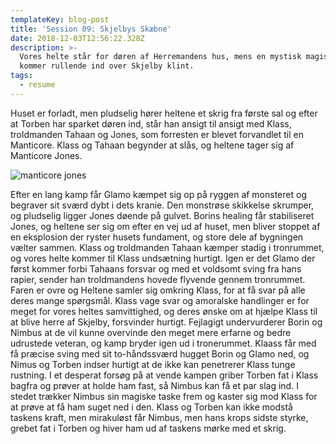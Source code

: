 ```yaml
---
templateKey: blog-post
title: 'Session 09: Skjelbys Skæbne'
date: 2018-12-03T12:56:22.328Z
description: >-
  Vores helte står for døren af Herremandens hus, mens en mystisk magisk tåge
  kommer rullende ind over Skjelby klint.
tags:
  - resume
---
```

Huset er forladt, men pludselig hører heltene et skrig fra første sal og efter at Torben har sparket døren ind, står han ansigt til ansigt med Klass, troldmanden Tahaan og Jones, som forresten er blevet forvandlet til en Manticore. Klass og Tahaan begynder at slås, og heltene tager sig af Manticore Jones.

![manticore jones](/img/636252762623266809.jpeg)

Efter en lang kamp får Glamo kæmpet sig op på ryggen af monsteret og begraver sit sværd dybt i dets kranie. Den monstrøse skikkelse skrumper, og pludselig ligger Jones døende på gulvet. Borins healing får stabiliseret Jones, og heltene ser sig om efter en vej ud af huset, men bliver stoppet af en eksplosion der ryster husets fundament, og store dele af bygningen vælter sammen. Klass og troldmanden Tahaan kæmper stadig i tronrummet, og vores helte kommer til Klass undsætning hurtigt. Igen er det Glamo der først kommer forbi Tahaans forsvar og med et voldsomt sving fra hans rapier, sender han troldmandens hovede flyvende gennem tronrummet. Faren er ovre og Heltene samler sig omkring Klass, for at få svar på alle deres mange spørgsmål. Klass vage svar og amoralske handlinger er for meget for vores heltes samvittighed, og deres ønske om at hjælpe Klass til at blive herre af Skjelby, forsvinder hurtigt. Fejlagigt undervurderer Borin og Nimbus at de vil kunne overvinde den meget mere erfarne og bedre udrustede veteran, og kamp bryder igen ud i tronerummet. Klaass får med få præcise sving med sit to-håndssværd hugget Borin og Glamo ned, og Nimus og Torben indser hurtigt at de ikke kan penetrerer Klass tunge rustning. I et desperat forsøg på at vende kampen griber Torben fat i Klass bagfra og prøver at holde ham fast, så Nimbus kan få et par slag ind. I stedet trækker Nimbus sin magiske taske frem og kaster sig mod Klass for at prøve at få ham suget ned i den. Klass og Torben kan ikke modstå taskens kraft, men mirakuløst får Nimbus, men hans krops sidste styrke, grebet fat i Torben og hiver ham ud af taskens mørke med et skrig.

